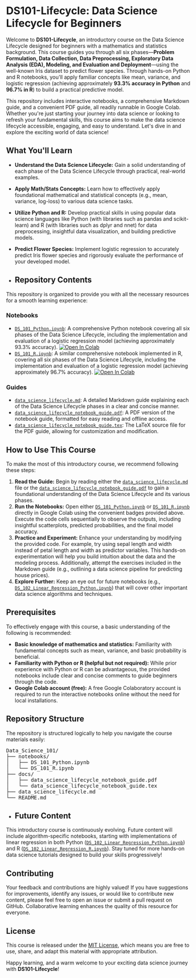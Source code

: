 # DS101-Lifecycle: Data Science Lifecycle for Beginners

Welcome to **DS101-Lifecycle**, an introductory course on the Data Science Lifecycle designed for beginners with a mathematics and statistics background. This course guides you through all six phases—**Problem Formulation, Data Collection, Data Preprocessing, Exploratory Data Analysis (EDA), Modeling, and Evaluation and Deployment**—using the well-known Iris dataset to predict flower species. Through hands-on Python and R notebooks, you'll apply familiar concepts like mean, variance, and logistic regression (achieving approximately **93.3% accuracy in Python** and **96.7% in R**) to build a practical predictive model.

This repository includes interactive notebooks, a comprehensive Markdown guide, and a convenient PDF guide, all readily runnable in Google Colab. Whether you're just starting your journey into data science or looking to refresh your fundamental skills, this course aims to make the data science lifecycle accessible, engaging, and easy to understand. Let's dive in and explore the exciting world of data science!

## What You'll Learn

* **Understand the Data Science Lifecycle:** Gain a solid understanding of each phase of the Data Science Lifecycle through practical, real-world examples.
* **Apply Math/Stats Concepts:** Learn how to effectively apply foundational mathematical and statistical concepts (e.g., mean, variance, log-loss) to various data science tasks.
* **Utilize Python and R:** Develop practical skills in using popular data science languages like Python (with libraries such as pandas and scikit-learn) and R (with libraries such as dplyr and nnet) for data preprocessing, insightful data visualization, and building predictive models.
* **Predict Flower Species:** Implement logistic regression to accurately predict Iris flower species and rigorously evaluate the performance of your developed model.

* ## Repository Contents

This repository is organized to provide you with all the necessary resources for a smooth learning experience:

### Notebooks

* [`DS_101_Python.ipynb`](./notebooks/DS_101_Python.ipynb): A comprehensive Python notebook covering all six phases of the Data Science Lifecycle, including the implementation and evaluation of a logistic regression model (achieving approximately 93.3% accuracy). [![Open In Colab](https://colab.research.google.com/assets/colab-badge.svg)](https://colab.research.google.com/github/your-username/DS101-Lifecycle/blob/main/notebooks/DS_101_Python.ipynb)
* [`DS_101_R.ipynb`](./notebooks/DS_101_R.ipynb): A similar comprehensive notebook implemented in R, covering all six phases of the Data Science Lifecycle, including the implementation and evaluation of a logistic regression model (achieving approximately 96.7% accuracy). [![Open In Colab](https://colab.research.google.com/assets/colab-badge.svg)](https://colab.research.google.com/github/your-username/DS101-Lifecycle/blob/main/notebooks/DS_101_R.ipynb)

### Guides

* [`data_science_lifecycle.md`](./data_science_lifecycle.md): A detailed Markdown guide explaining each of the Data Science Lifecycle phases in a clear and concise manner.
* [`data_science_lifecycle_notebook_guide.pdf`](./docs/data_science_lifecycle_notebook_guide.pdf): A PDF version of the notebook guide, formatted for easy reading and offline access.
* [`data_science_lifecycle_notebook_guide.tex`](./docs/data_science_lifecycle_notebook_guide.tex): The LaTeX source file for the PDF guide, allowing for customization and modification.

## How to Use This Course

To make the most of this introductory course, we recommend following these steps:

1.  **Read the Guide:** Begin by reading either the [`data_science_lifecycle.md`](./data_science_lifecycle.md) file or the [`data_science_lifecycle_notebook_guide.pdf`](./docs/data_science_lifecycle_notebook_guide.pdf) to gain a foundational understanding of the Data Science Lifecycle and its various phases.
2.  **Run the Notebooks:** Open either [`DS_101_Python.ipynb`](./notebooks/DS_101_Python.ipynb) or [`DS_101_R.ipynb`](./notebooks/DS_101_R.ipynb) directly in Google Colab using the convenient badges provided above. Execute the code cells sequentially to observe the outputs, including insightful scatterplots, predicted probabilities, and the final model accuracy.
3.  **Practice and Experiment:** Enhance your understanding by modifying the provided code. For example, try using sepal length and width instead of petal length and width as predictor variables. This hands-on experimentation will help you build intuition about the data and the modeling process. Additionally, attempt the exercises included in the Markdown guide (e.g., outlining a data science pipeline for predicting house prices).
4.  **Explore Further:** Keep an eye out for future notebooks (e.g., [`DS_102_Linear_Regression_Python.ipynb`](./notebooks/DS_102_Linear_Regression_Python.ipynb)) that will cover other important data science algorithms and techniques.

## Prerequisites

To effectively engage with this course, a basic understanding of the following is recommended:

* **Basic knowledge of mathematics and statistics:** Familiarity with fundamental concepts such as mean, variance, and basic probability is beneficial.
* **Familiarity with Python or R (helpful but not required):** While prior experience with Python or R can be advantageous, the provided notebooks include clear and concise comments to guide beginners through the code.
* **Google Colab account (free):** A free Google Colaboratory account is required to run the interactive notebooks online without the need for local installations.

## Repository Structure

The repository is structured logically to help you navigate the course materials easily:

<pre>
Data_Science_101/
├── notebooks/
│   ├── DS_101_Python.ipynb
│   └── DS_101_R.ipynb
├── docs/
│   ├── data_science_lifecycle_notebook_guide.pdf
│   └── data_science_lifecycle_notebook_guide.tex
├── data_science_lifecycle.md
└── README.md
</pre>

* ## Future Content

This introductory course is continuously evolving. Future content will include algorithm-specific notebooks, starting with implementations of linear regression in both Python ([`DS_102_Linear_Regression_Python.ipynb`](./notebooks/DS_102_Linear_Regression_Python.ipynb)) and R ([`DS_102_Linear_Regression_R.ipynb`](./notebooks/DS_102_Linear_Regression_R.ipynb)). Stay tuned for more hands-on data science tutorials designed to build your skills progressively!

## Contributing

Your feedback and contributions are highly valued! If you have suggestions for improvements, identify any issues, or would like to contribute new content, please feel free to open an issue or submit a pull request on GitHub. Collaborative learning enhances the quality of this resource for everyone.

## License

This course is released under the [MIT License](LICENSE), which means you are free to use, share, and adapt this material with appropriate attribution.

Happy learning, and a warm welcome to your exciting data science journey with **DS101-Lifecycle**!
